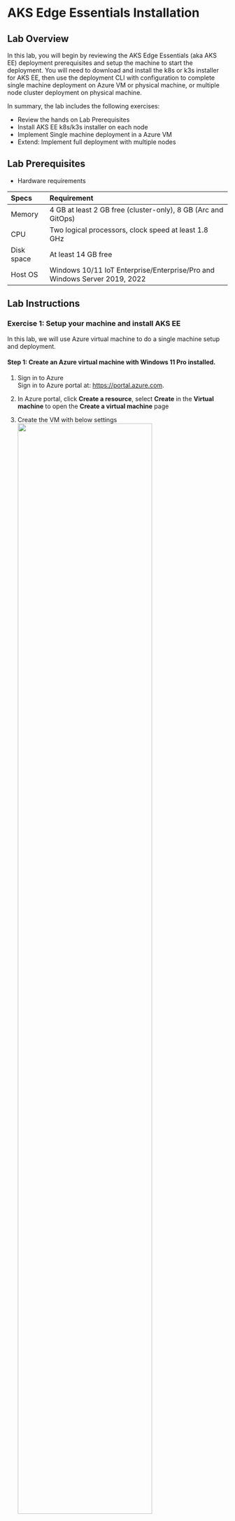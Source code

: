 
# AKS Edge Essentials Installation 

## Lab Overview  
In this lab, you will begin by reviewing the AKS Edge Essentials (aka AKS EE) deployment prerequisites and setup the machine to start the deployment. You will need to download and install the k8s or k3s installer for AKS EE, then use the deployment CLI with configuration to complete single machine deployment on Azure VM or physical machine, or multiple node cluster deployment on physical machine.
  
In summary, the lab includes the following exercises:  
* Review the hands on Lab Prerequisites
* Install AKS EE k8s/k3s installer on each node
* Implement Single machine deployment in a Azure VM
* Extend: Implement full deployment with multiple nodes

## Lab Prerequisites
* Hardware requirements  

| Specs | Requirement                |
| :------------- | :--------------------------- |
| Memory | 4 GB at least 2 GB free (cluster-only), 8 GB (Arc and GitOps) |
| CPU       | Two logical processors, clock speed at least 1.8 GHz |
| Disk space        | At least 14 GB free |
| Host OS        | Windows 10/11 IoT Enterprise/Enterprise/Pro and Windows Server 2019, 2022 |

## Lab Instructions

### Exercise 1: Setup your machine and install AKS EE

In this lab, we will use Azure virtual machine to do a single machine setup and deployment.

#### Step 1: Create an Azure virtual machine with Windows 11 Pro installed.  
  
1. Sign in to Azure  
Sign in to Azure portal at: https://portal.azure.com.

2. In Azure portal, click **Create a resource**, select **Create** in the **Virtual machine** to open the **Create a virtual machine** page

3. Create the VM with below settings  
    <img src=./imgs/az-vm-details.jpg width=80% />

* **Resource group**: your resource group name, ex: aks-edge-ee-lab-< your name >
* **Virtual machine name**: your vm name, ex: aks-edge-ee-< your name >
* **Region**: your Azure region.
* **Image**: Use the **Windows 11 Pro, version 22H2 - Gen2**
* **Size**: Use the **Stardard D4ds_v5 - 4vcpus, 16GB memory**  

* **Inbound port**: Allow inbound port rules for RDP connection as below

    <img src=./imgs/az-vm-rdp.jpg width=80% />

    Select **Review + Create** button at the bottom of the page to create virtual machine.

#### STEP 2: Connect into the Windows 11 Pro virtual machine  
1. Once the virtual machine is created, go to the **Overview** page, select **Connect** then **RDP** to download the RDP file to your local machine.
2. Double click the downloaded RDP file to connect into the virtual machine.

#### STEP 3: Enable Hyper-V features for Windows

1. Open a PowerShell console as Administrator, run following command:  
    ```bash
    Enable-WindowsOptionalFeature -Online -FeatureName Microsoft-Hyper-V -All
    ```
2. Restart the virtual machine to enable hyper-v feature.

3. Check if Hyper-V is enabled using following command:
    ```bash
    Get-WindowsOptionalFeature -Online -FeatureName *hyper*
    ```

#### STEP 4: Install K8S or K3S in Windows 11 Pro
AKS EE can be deployed on either a single machine or on multiple machines forming a cluster. For both cases it must install AKS EE on each of the machines using the installer showed [HERE](https://learn.microsoft.com/en-us/azure/aks/hybrid/aks-edge-howto-setup-machine#download-the-installer) to install K8S or K3S as its Kubernetes distribution, but for the same cluster you can only install the same Kubernetes distribution(k8s or k3s) and can't mixed.  

In this lab, we will use the K8S as Kubernetes distribution but you can deside if you want K3S, the installation steps is similar.

1. Download K8S installer  
    Download K8S installer from this [link](https://aka.ms/aks-edge/k8s-msi).

2. Install K8S  
    Double-click the downloaded **AksEdge-K8s-0.7.22335.1024.msi** to start installation.  

3. Verify the installation

    Run below command in Powershell to list the AksEdge module: 
    ```bash
    Get-Command -Module AksEdge
    ```

    and below command to show the AksEdge version
    ```bash
    (Get-Module AksEdge -ListAvailable).Version
    ```
Now you are already setup your machine as Linux node. 

**OPTIONAL**: If you also want to add Windows node support to the machine please take below additional steps:

1. Download the Windows node files from this [Link](https://aka.ms/aks-edge/windows-node-zip) and extract to a folder  
2. Open Powershell as Administrator and navigate to folder above that contains the Windows node files.
3. Run below command to start install
    ```bash
    msiexec.exe /i AksEdge-k8s-0.7.22335.1024.msi ADDLOCAL=CoreFeature,WindowsNodeFeature
    ```
4. Now you are ready to do **Linux & Windows** node mixed deployment

Please **NOTE** once again, you must do above steps in each machine in your cluster to setup your machines before making AKS EE deployment in the next lab sections. 
  
### Exercise 2: Implement single machine deployment

#### STEP 1: Single machine deployment
You can run the New-AksEdgeDeployment cmdlet to deploy a single-machine AKS EE cluster with a single Linux control-plane node, however we need to pass ServiceIpRangeSize = 10, which is not a default option. On single machine cluster, if you deployed your Kubernetes cluster without specifying a -ServiceIPRangeSize, you will not have allocated IPs for your workload services and you won't have an external IP address. Hence we will use the JSON object and pass it as a string:

```bash
$jsonString = New-AksEdgeConfig -outFile .\mydeployconfig.json
$jsonObj = $jsonString | ConvertFrom-Json 
$jsonObj.EndUser.AcceptEula = $true
$jsonObj.EndUser.AcceptOptionalTelemetry = $true
$jsonObj.LinuxVm.CpuCount = 4
$jsonObj.LinuxVm.MemoryInMB = 8192
$jsonObj.LinuxVm.DataSizeinGB = 40
$jsonObj.Network.ServiceIpRangeSize = 10

New-AksEdgeDeployment -JsonConfigString ($jsonObj | ConvertTo-Json)
 ```

  <img src=./imgs/az-vm-single.jpg width=80% />

    
#### STEP 2: Confirm if the deployment succeed

Confirm that the deployment was successful the Mariner VM is listed with hcsdiag, WSSD Agent is operational and the pods are running by running:

```bash 
hcsdiag list
kubectl get nodes -o wide
kubectl get pods -A -o wide
 ```
Describe some of the pods' resources in verbose mode: 

```bash 
kubectl describe pod kube-apiserver -n kube-system
 ```
 
Collect the AKS EE Logs after the deployment and review them as they are all information you need for troubleshooting on one place. 

```bash 
Get-AksEdgeLogs
 ```
The Get-AksEdgeLogs cmdlet collects all the logs from the AKS EE deployment and installation. It compresses them and outputs the bundled logs in the 
form of a .zip folder normally created here C:\ProgramData\AksEdge\logs\

 

![RDP](./imgs/az-vm-nodes.jpg) 

PS: Multi-node AKS EE on Windows will not work on Azure because it will not allow to create Hyper-V external virtual switch due to the limit of Azure network backbone, but we can create external swithch on Physical PC's Hyper-V, then it's possible to create a VM on the same Hyper-V host to communicate with the mariner VM via that external switch with the local ip in the pysical pc's local network. 


### Execise 3: Deploy a sample application to AKS EE

#### STEP 1: Deploy the sample application  

We have a sample application that is a basic voting app consisting of a front and back end, which is based on Microsoft's azure-vote-front image. The container image for this application is hosted on Microsoft Container Registry (MCR)

You can find the sample yaml file at location AKS-Edge/samples/others/linux-sample.yaml

To deploy your application, use the kubectl apply 

```bash 
kubectl apply -f linux-sample.yaml
```

Wait a few minutes for the pods to be in the running state. Please run the command below after that

```bash
kubectl get pods -o wide
```

![RDP](./imgs/az-vm-app.jpg)


To check the external IP and port, please use the command below

```bash
kubectl get services
```

Initially, the EXTERNAL-IP for the azure-vote-front service is shown as pending. When the EXTERNAL-IP address changes from pending to an actual public IP address, you can use the IP address assigned to the service.

<img src=./imgs/sample-app-ip.png width=80% />    

PS: On single machine clusters, if you deployed your Kubernetes cluster without specifying a -ServiceIPRangeSize, you will not have allocated IPs for your workload services and you won't have an external IP address (in this case, find the IP address of your Linux VM with Get-AksEdgeNodeAddr command)

#### STEP 2: Test your application 

To see the application in action, open a web browser to the external IP address of your service, no need to append the external port as it has been mapped to the http default port 80.

<img src=./imgs/az-vm-linuxapp.jpg width=80% />

